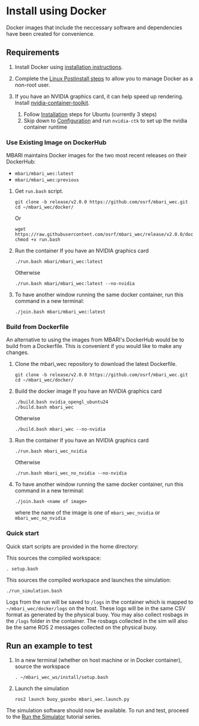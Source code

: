 # Install using Docker

Docker images that include the neccessary software and dependencies have been created for
convenience. 

## Requirements

1. Install Docker using [installation instructions](https://docs.docker.com/engine/install/ubuntu/).

2. Complete the [Linux Postinstall steps](https://docs.docker.com/engine/install/linux-postinstall/)
   to allow you to manage Docker as a non-root user.

3. If you have an NVIDIA graphics card, it can help speed up rendering. Install
   [nvidia-container-toolkit](https://docs.nvidia.com/datacenter/cloud-native/container-toolkit/install-guide.html#docker).
    1. Follow [Installation](https://docs.nvidia.com/datacenter/cloud-native/container-toolkit/latest/install-guide.html#with-apt-ubuntu-debian) steps for Ubuntu (currently 3 steps)
    2. Skip down to [Configuration](https://docs.nvidia.com/datacenter/cloud-native/container-toolkit/latest/install-guide.html#configuring-docker) and run `nvidia-ctk` to set up the nvidia container
          runtime

### Use Existing Image on DockerHub
MBARI maintains Docker images for the two most recent releases on their DockerHub:
  - `mbari/mbari_wec:latest`
  - `mbari/mbari_wec:previous`

1. Get `run.bash` script.
   ```
   git clone -b release/v2.0.0 https://github.com/osrf/mbari_wec.git
   cd ~/mbari_wec/docker/
   ```
   Or
   ```
   wget https://raw.githubusercontent.com/osrf/mbari_wec/release/v2.0.0/docker/run.bash
   chmod +x run.bash
   ```

2. Run the container
   If you have an NVIDIA graphics card
   ```
   ./run.bash mbari/mbari_wec:latest
   ```
   Otherwise
   ```
   ./run.bash mbari/mbari_wec:latest --no-nvidia
   ```

3. To have another window running the same docker container, run this command in a new terminal:
   ```
   ./join.bash mbari/mbari_wec:latest
   ```

### Build from Dockerfile
An alternative to using the images from MBARI's DockerHub would be to build from a Dockerfile. This
is convenient if you would like to make any changes.

1. Clone the mbari_wec repository to download the latest Dockerfile.
   ```
   git clone -b release/v2.0.0 https://github.com/osrf/mbari_wec.git
   cd ~/mbari_wec/docker/
   ```

2. Build the docker image
   If you have an NVIDIA graphics card
   ```
   ./build.bash nvidia_opengl_ubuntu24
   ./build.bash mbari_wec
   ```
   Otherwise
   ```
   ./build.bash mbari_wec --no-nvidia
   ```

3. Run the container
   If you have an NVIDIA graphics card
   ```
   ./run.bash mbari_wec_nvidia
   ```
   Otherwise
   ```
   ./run.bash mbari_wec_no_nvidia --no-nvidia
   ```

4. To have another window running the same docker container, run this command in a new terminal:
   ```
   ./join.bash <name of image>
   ```
   where the name of the image is one of `mbari_wec_nvidia` or `mbari_wec_no_nvidia`

### Quick start

Quick start scripts are provided in the home directory:

This sources the compiled workspace:
```
. setup.bash
```

This sources the compiled workspace and launches the simulation:
```
./run_simulation.bash
```

Logs from the run will be saved to `/logs` in the container which is mapped
to `~/mbari_wec/docker/logs` on the host. These logs will be in the same CSV format as generated by
the physical buoy. You may also collect rosbags in the `/logs` folder in the container. The rosbags
collected in the sim will also be the same ROS 2 messages collected on the physical buoy.

## Run an example to test

1. In a new terminal (whether on host machine or in Docker container), source the workspace
   ```
   . ~/mbari_wec_ws/install/setup.bash
   ```

2. Launch the simulation
   ```
   ros2 launch buoy_gazebo mbari_wec.launch.py
   ```

The simulation software should now be available.  To run and test, proceed to the
[Run the Simulator](../../tutorials.md#running-the-simulator) tutorial series.
